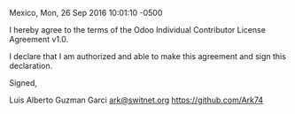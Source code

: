 Mexico, Mon, 26 Sep 2016 10:01:10 -0500

I hereby agree to the terms of the Odoo Individual Contributor License
Agreement v1.0.

I declare that I am authorized and able to make this agreement and sign this
declaration.

Signed,

Luis Alberto Guzman Garci ark@switnet.org https://github.com/Ark74
